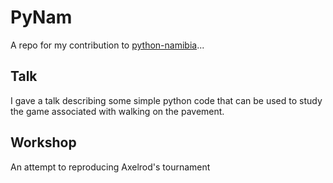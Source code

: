 # PyNam

A repo for my contribution to [python-namibia]()...

## Talk

I gave a talk describing some simple python code that can be used to study the game associated with walking on the pavement.


## Workshop

An attempt to reproducing Axelrod's tournament
